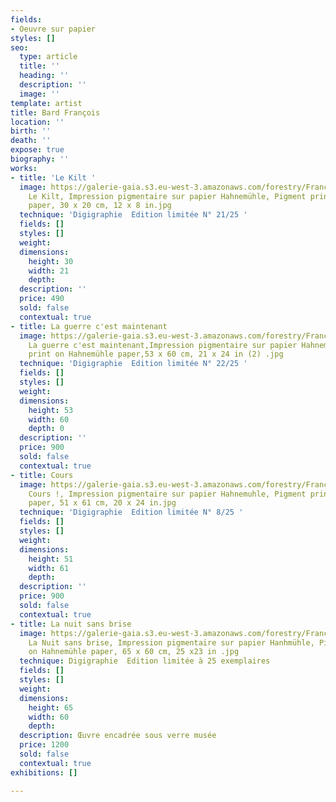 ```yaml
---
fields:
- Oeuvre sur papier
styles: []
seo:
  type: article
  title: ''
  heading: ''
  description: ''
  image: ''
template: artist
title: Bard François
location: ''
birth: ''
death: ''
expose: true
biography: ''
works:
- title: 'Le Kilt '
  image: https://galerie-gaia.s3.eu-west-3.amazonaws.com/forestry/François Bard,
    Le Kilt, Impression pigmentaire sur papier Hahnemühle, Pigment print on Hahnemühle
    paper, 30 x 20 cm, 12 x 8 in.jpg
  technique: 'Digigraphie  Edition limitée N° 21/25 '
  fields: []
  styles: []
  weight: 
  dimensions:
    height: 30
    width: 21
    depth: 
  description: ''
  price: 490
  sold: false
  contextual: true
- title: La guerre c'est maintenant
  image: https://galerie-gaia.s3.eu-west-3.amazonaws.com/forestry/François Bard,
    La guerre c'est maintenant,Impression pigmentaire sur papier Hahnemühle,Pigment
    print on Hahnemühle paper,53 x 60 cm, 21 x 24 in (2) .jpg
  technique: 'Digigraphie  Edition limitée N° 22/25 '
  fields: []
  styles: []
  weight: 
  dimensions:
    height: 53
    width: 60
    depth: 0
  description: ''
  price: 900
  sold: false
  contextual: true
- title: Cours
  image: https://galerie-gaia.s3.eu-west-3.amazonaws.com/forestry/François Bard,
    Cours !, Impression pigmentaire sur papier Hahnemuhle, Pigment print on Hahnemühle
    paper, 51 x 61 cm, 20 x 24 in.jpg
  technique: 'Digigraphie  Edition limitée N° 8/25 '
  fields: []
  styles: []
  weight: 
  dimensions:
    height: 51
    width: 61
    depth: 
  description: ''
  price: 900
  sold: false
  contextual: true
- title: La nuit sans brise
  image: https://galerie-gaia.s3.eu-west-3.amazonaws.com/forestry/François Bard,
    La Nuit sans brise, Impression pigmentaire sur papier Hanhmühle, Pigment print
    on Hahnemühle paper, 65 x 60 cm, 25 x23 in .jpg
  technique: Digigraphie  Edition limitée à 25 exemplaires
  fields: []
  styles: []
  weight: 
  dimensions:
    height: 65
    width: 60
    depth: 
  description: Œuvre encadrée sous verre musée
  price: 1200
  sold: false
  contextual: true
exhibitions: []

---
```

